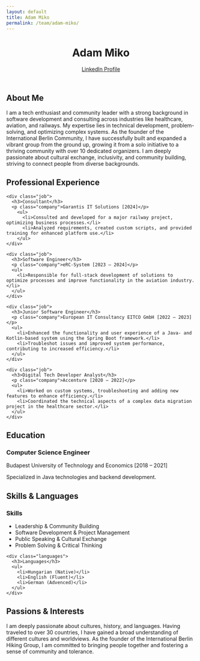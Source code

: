 ```yaml
---
layout: default
title: Adam Miko
permalink: /team/adam-miko/
---
```


<div class="about-me-container">
  <header class="about-me-header">
    <h1>Adam Miko</h1>
    <p><a href="https://www.linkedin.com/in/ádám-mikó/" target="_blank" class="linkedin-link">LinkedIn Profile</a></p>
  </header>

  <section class="about-me-summary">
    <h2>About Me</h2>
    <p>
      I am a tech enthusiast and community leader with a strong background in software development and consulting across industries like healthcare, aviation, and railways. My expertise lies in technical development, problem-solving, and optimizing complex systems. As the founder of the International Berlin Community, I have successfully built and expanded a vibrant group from the ground up, growing it from a solo initiative to a thriving community with over 10 dedicated organizers. I am deeply passionate about cultural exchange, inclusivity, and community building, striving to connect people from diverse backgrounds.
    </p>
  </section>

  <section class="professional-experience">
    <h2>Professional Experience</h2>

    <div class="job">
      <h3>Consultant</h3>
      <p class="company">Garantis IT Solutions [2024]</p>
        <ul>
          <li>Consulted and developed for a major railway project, optimizing business processes.</li>
          <li>Analyzed requirements, created custom scripts, and provided training for enhanced platform use.</li>
        </ul>
    </div>

    <div class="job">
      <h3>Software Engineer</h3>
      <p class="company">eRC-System [2023 – 2024]</p>
      <ul>
        <li>Responsible for full-stack development of solutions to optimize processes and improve functionality in the aviation industry.</li>
      </ul>
    </div>

    <div class="job">
      <h3>Junior Software Engineer</h3>
      <p class="company">European IT Consultancy EITCO GmbH [2022 – 2023]</p>
      <ul>
        <li>Enhanced the functionality and user experience of a Java- and Kotlin-based system using the Spring Boot framework.</li>
        <li>Troubleshot issues and improved system performance, contributing to increased efficiency.</li>
      </ul>
    </div>

    <div class="job">
      <h3>Digital Tech Developer Analyst</h3>
      <p class="company">Accenture [2020 – 2022]</p>
      <ul>
        <li>Worked on custom systems, troubleshooting and adding new features to enhance efficiency.</li>
        <li>Coordinated the technical aspects of a complex data migration project in the healthcare sector.</li>
      </ul>
    </div>
  </section>

  <section class="education">
    <h2>Education</h2>
    <div class="education-item">
      <h3>Computer Science Engineer</h3>
      <p class="school">Budapest University of Technology and Economics [2018 – 2021]</p>
      <p>Specialized in Java technologies and backend development.</p>
    </div>
  </section>

  <section class="skills-languages">
    <h2>Skills & Languages</h2>
    <div class="skills">
      <h3>Skills</h3>
      <ul>
        <li>Leadership & Community Building</li>
        <li>Software Development & Project Management</li>
        <li>Public Speaking & Cultural Exchange</li>
        <li>Problem Solving & Critical Thinking</li>
      </ul>
    </div>

    <div class="languages">
      <h3>Languages</h3>
      <ul>
        <li>Hungarian (Native)</li>
        <li>English (Fluent)</li>
        <li>German (Advenced)</li>
      </ul>
    </div>
  </section>

  <section class="personal-interests">
    <h2>Passions & Interests</h2>
    <p>
      I am deeply passionate about cultures, history, and languages. Having traveled to over 30 countries, I have gained a broad understanding of different cultures and worldviews. As the founder of the International Berlin Hiking Group, I am committed to bringing people together and fostering a sense of community and tolerance.
    </p>
  </section>
</div>
